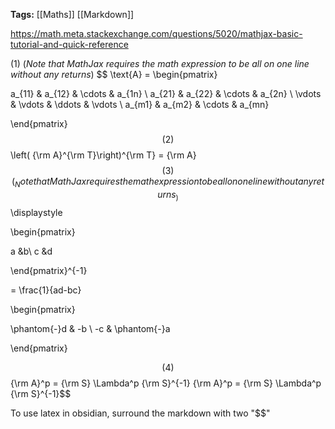 **Tags:** [[Maths]] [[Markdown]]

https://math.meta.stackexchange.com/questions/5020/mathjax-basic-tutorial-and-quick-reference

(1) (_Note that MathJax requires the math expression to be all on one line without any returns_)
$$
\text{A} = \begin{pmatrix}

a_{11} & a_{12} & \cdots & a_{1n} \\ a_{21} & a_{22} & \cdots & a_{2n} \\ \vdots & \vdots & \ddots & \vdots \\ a_{m1} & a_{m2} & \cdots & a_{mn}

\end{pmatrix}
$$
(2)
$$
\left( {\rm A}^{\rm T}\right)^{\rm T} = {\rm A}
$$
(3) (_Note that MathJax requires the math expression to be all on one line without any returns_)
$$
\displaystyle

\begin{pmatrix}

a &b\\ c &d

\end{pmatrix}^{-1}

= \frac{1}{ad-bc}

\begin{pmatrix}

\phantom{-}d & -b \\ -c & \phantom{-}a

\end{pmatrix}

$$
(4)
$$
{\rm A}^p = {\rm S} \Lambda^p {\rm S}^{-1}
{\rm A}^p = {\rm S} \Lambda^p {\rm S}^{-1}$$


To use latex in obsidian, surround the markdown with two "$$"
